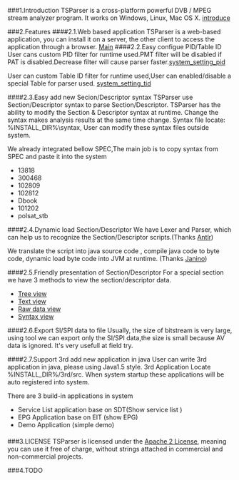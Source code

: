
###1.Introduction
TSParser is a cross-platform powerful DVB / MPEG stream analyzer program.
It works on Windows, Linux, Mac OS X.
[introduce](https://cloud.githubusercontent.com/assets/8717254/6841219/94298906-d3c1-11e4-9fcb-225089ada675.png)


###2.Features
####2.1.Web based application
TSParser is a web-based application, you can install it on a server, the other client to access the application through a browser. [Main](https://cloud.githubusercontent.com/assets/8717254/6841100/dc949af2-d3bf-11e4-9f97-6208ba18921a.png)
####2.2.Easy configue PID/Table ID
User cans custom PID filter for runtime used.PMT filter will be disabled if PAT is disabled.Decrease filter will cause parser faster.[system_setting_pid](https://cloud.githubusercontent.com/assets/8717254/6841193/144da38e-d3c1-11e4-8c6b-685dad7f58de.png)

User can custom Table ID filter for runtime used,User can enabled/disable a special Table for parser used.
[system_setting_tid](https://cloud.githubusercontent.com/assets/8717254/6841213/61f5b6a8-d3c1-11e4-9db0-484645f1c764.png)

####2.3.Easy add new Secion/Descriptor syntax
TSParser use Section/Descriptor syntax to parse Section/Descriptor.
TSParser has the ability to modify the Section & Descriptor syntax at runtime.
Change the syntax makes analysis results at the same time change.
Syntax file locate: %INSTALL_DIR%\syntax, User can modify these syntax files outside system.

We already integrated bellow SPEC,The main job is to copy syntax from SPEC and paste it into the system
  * 13818
  * 300468
  * 102809
  * 102812
  * Dbook
  * 101202
  * polsat_stb


####2.4.Dynamic load Section/Descriptor 
We have Lexer and Parser, which can help us to recognize the Section/Descriptor scripts.(Thanks [Antlr](http://www.antlr.org/))

We translate the script into java source code , compile java code to byte code, dynamic load byte code into JVM at runtime. (Thanks [Janino](http://docs.codehaus.org/display/JANINO/Home))

####2.5.Friendly presentation of Section/Descriptor 
For a special section we have 3 methods to view the section/descriptor data.
* [Tree view](https://cloud.githubusercontent.com/assets/8717254/6841486/65445c56-d3c6-11e4-99a0-d1c01e6e5db5.png)
* [Text view](https://cloud.githubusercontent.com/assets/8717254/6841499/98f1e276-d3c6-11e4-9010-7c1e4e81f169.png)
* [Raw data view](https://cloud.githubusercontent.com/assets/8717254/6841507/b7a141c6-d3c6-11e4-9eb3-342c54311e31.png)
* [Syntax view](https://cloud.githubusercontent.com/assets/8717254/6841517/d6a27572-d3c6-11e4-90a4-688382fda603.png)


####2.6.Export SI/SPI data to file
Usually, the size of bitstream is very large, using tool we can export only the SI/SPI data,the size is small because AV data is ignored. It's very usefull at field try.

####2.7.Support 3rd add new application in java 
User can write 3rd application in java, please using Java1.5 style. 3rd Application Locate %INSTALL_DIR%/3rd/src. When system startup these applications will be auto registered into system. 

There are 3 build-in applications in system
* Service List application base on SDT(Show service list )
* EPG Application base on EIT (show EPG)
* Demo Application (simple demo)


####  


###3.LICENSE
TSParser is licensed under the [Apache 2 License](http://www.apache.org/licenses/LICENSE-2.0.html), meaning you
can use it free of charge, without strings attached in commercial and non-commercial projects. 

###4.TODO
